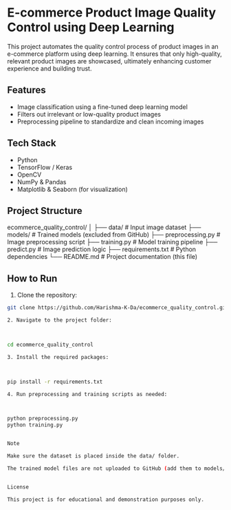 # E-commerce Product Image Quality Control using Deep Learning

This project automates the quality control process of product images in an e-commerce platform using deep learning. It ensures that only high-quality, relevant product images are showcased, ultimately enhancing customer experience and building trust.



## Features

- Image classification using a fine-tuned deep learning model
- Filters out irrelevant or low-quality product images
- Preprocessing pipeline to standardize and clean incoming images


## Tech Stack

- Python
- TensorFlow / Keras
- OpenCV
- NumPy & Pandas
- Matplotlib & Seaborn (for visualization)



## Project Structure

ecommerce_quality_control/ │ ├── data/                  # Input image dataset ├── models/                # Trained models (excluded from GitHub) ├── preprocessing.py       # Image preprocessing script ├── training.py            # Model training pipeline ├── predict.py             # Image prediction logic ├── requirements.txt       # Python dependencies └── README.md              # Project documentation (this file)


## How to Run

1. Clone the repository:

```bash
git clone https://github.com/Harishma-K-Da/ecommerce_quality_control.git

2. Navigate to the project folder:



cd ecommerce_quality_control

3. Install the required packages:



pip install -r requirements.txt

4. Run preprocessing and training scripts as needed:



python preprocessing.py
python training.py


Note

Make sure the dataset is placed inside the data/ folder.

The trained model files are not uploaded to GitHub (add them to models/ locally).


License

This project is for educational and demonstration purposes only.




